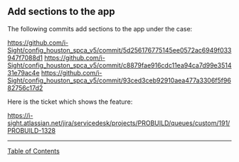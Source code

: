 ## Add sections to the app
The following commits add sections to the app under the case:

https://github.com/i-Sight/config_houston_spca_v5/commit/5d256176775145ee0572ac6949f033947f7088d1
https://github.com/i-Sight/config_houston_spca_v5/commit/c8879fae916cdc11ea94ca7d99e351431e79ac4e
https://github.com/i-Sight/config_houston_spca_v5/commit/93ced3ceb92910aea477a3306f5f9682756c17d2

Here is the ticket which shows the feature:

https://i-sight.atlassian.net/jira/servicedesk/projects/PROBUILD/queues/custom/191/PROBUILD-1328


***
[Table of Contents](../README.md)